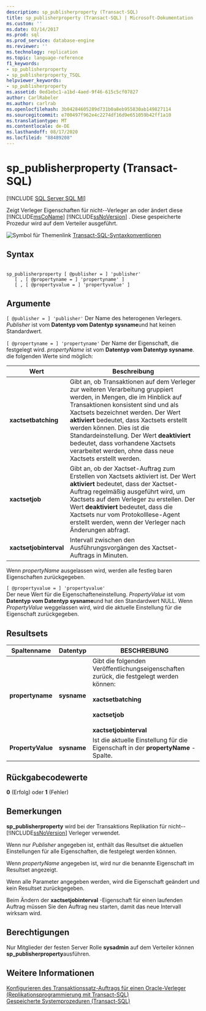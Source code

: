 ```yaml
---
description: sp_publisherproperty (Transact-SQL)
title: sp_publisherproperty (Transact-SQL) | Microsoft-Dokumentation
ms.custom: ''
ms.date: 03/14/2017
ms.prod: sql
ms.prod_service: database-engine
ms.reviewer: ''
ms.technology: replication
ms.topic: language-reference
f1_keywords:
- sp_publisherproperty
- sp_publisherproperty_TSQL
helpviewer_keywords:
- sp_publisherproperty
ms.assetid: 0ed1ebc1-a1bd-4aed-9f46-615c5cf07827
author: CarlRabeler
ms.author: carlrab
ms.openlocfilehash: 3b04284605289d731b0a8eb955830ab149827114
ms.sourcegitcommit: e700497f962e4c2274df16d9e651059b42ff1a10
ms.translationtype: MT
ms.contentlocale: de-DE
ms.lasthandoff: 08/17/2020
ms.locfileid: "88489208"
---
```

# <a name="sp_publisherproperty-transact-sql"></a>sp_publisherproperty (Transact-SQL)
[!INCLUDE [SQL Server SQL MI](../../includes/applies-to-version/sql-asdbmi.md)]

  Zeigt Verleger Eigenschaften für nicht--Verleger an oder ändert diese [!INCLUDE[msCoName](../../includes/msconame-md.md)] [!INCLUDE[ssNoVersion](../../includes/ssnoversion-md.md)] . Diese gespeicherte Prozedur wird auf dem Verteiler ausgeführt.  
  
 ![Symbol für Themenlink](../../database-engine/configure-windows/media/topic-link.gif "Symbol für Themenlink") [Transact-SQL-Syntaxkonventionen](../../t-sql/language-elements/transact-sql-syntax-conventions-transact-sql.md)  
  
## <a name="syntax"></a>Syntax  
  
```  
  
sp_publisherproperty [ @publisher = ] 'publisher'   
   [ , [ @propertyname = ] 'propertyname' ]   
   [ , [ @propertyvalue = ] 'propertyvalue' ]  
```  
  
## <a name="arguments"></a>Argumente  
`[ @publisher = ] 'publisher'` Der Name des heterogenen Verlegers. *Publisher* ist vom **Datentyp vom Datentyp sysname**und hat keinen Standardwert.  
  
`[ @propertyname = ] 'propertyname'` Der Name der Eigenschaft, die festgelegt wird. *propertyName* ist vom **Datentyp vom Datentyp sysname**. die folgenden Werte sind möglich:  
  
|Wert|Beschreibung|  
|-----------|-----------------|  
|**xactsetbatching**|Gibt an, ob Transaktionen auf dem Verleger zur weiteren Verarbeitung gruppiert werden, in Mengen, die im Hinblick auf Transaktionen konsistent sind und als Xactsets bezeichnet werden. Der Wert **aktiviert** bedeutet, dass Xactsets erstellt werden können. Dies ist die Standardeinstellung. Der Wert **deaktiviert** bedeutet, dass vorhandene Xactsets verarbeitet werden, ohne dass neue Xactsets erstellt werden.|  
|**xactsetjob**|Gibt an, ob der Xactset-Auftrag zum Erstellen von Xactsets aktiviert ist. Der Wert **aktiviert** bedeutet, dass der Xactset-Auftrag regelmäßig ausgeführt wird, um Xactsets auf dem Verleger zu erstellen. Der Wert **deaktiviert** bedeutet, dass die Xactsets nur vom Protokolllese-Agent erstellt werden, wenn der Verleger nach Änderungen abfragt.|  
|**xactsetjobinterval**|Intervall zwischen den Ausführungsvorgängen des Xactset-Auftrags in Minuten.|  
  
 Wenn *propertyName* ausgelassen wird, werden alle festleg baren Eigenschaften zurückgegeben.  
  
 `[ @propertyvalue = ] 'propertyvalue'`  
 Der neue Wert für die Eigenschafteneinstellung. *PropertyValue* ist vom **Datentyp vom Datentyp sysname**und hat den Standardwert NULL. Wenn *PropertyValue* weggelassen wird, wird die aktuelle Einstellung für die Eigenschaft zurückgegeben.  
  
## <a name="result-sets"></a>Resultsets  
  
|Spaltenname|Datentyp|BESCHREIBUNG|  
|-----------------|---------------|-----------------|  
|**propertyname**|**sysname**|Gibt die folgenden Veröffentlichungseigenschaften zurück, die festgelegt werden können:<br /><br /> **xactsetbatching**<br /><br /> **xactsetjob**<br /><br /> **xactsetjobinterval**|  
|**PropertyValue**|**sysname**|Ist die aktuelle Einstellung für die Eigenschaft in der **propertyName** -Spalte.|  
  
## <a name="return-code-values"></a>Rückgabecodewerte  
 **0** (Erfolg) oder **1** (Fehler)  
  
## <a name="remarks"></a>Bemerkungen  
 **sp_publisherproperty** wird bei der Transaktions Replikation für nicht-- [!INCLUDE[ssNoVersion](../../includes/ssnoversion-md.md)] Verleger verwendet.  
  
 Wenn nur *Publisher* angegeben ist, enthält das Resultset die aktuellen Einstellungen für alle Eigenschaften, die festgelegt werden können.  
  
 Wenn *propertyName* angegeben ist, wird nur die benannte Eigenschaft im Resultset angezeigt.  
  
 Wenn alle Parameter angegeben werden, wird die Eigenschaft geändert und kein Resultset zurückgegeben.  
  
 Beim Ändern der **xactsetjobinterval** -Eigenschaft für einen laufenden Auftrag müssen Sie den Auftrag neu starten, damit das neue Intervall wirksam wird.  
  
## <a name="permissions"></a>Berechtigungen  
 Nur Mitglieder der festen Server Rolle **sysadmin** auf dem Verteiler können **sp_publisherproperty**ausführen.  
  
## <a name="see-also"></a>Weitere Informationen  
 [Konfigurieren des Transaktionssatz-Auftrags für einen Oracle-Verleger &#40;Replikationsprogrammierung mit Transact-SQL&#41;](../../relational-databases/replication/administration/configure-the-transaction-set-job-for-an-oracle-publisher.md)   
 [Gespeicherte Systemprozeduren &#40;Transact-SQL&#41;](../../relational-databases/system-stored-procedures/system-stored-procedures-transact-sql.md)  
  
  
